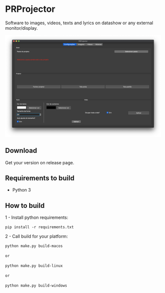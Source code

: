 # PRProjector

Software to images, videos, texts and lyrics on datashow or any external monitor/display.

<p align="center"><a href="https://github.com/paulo-coutinho/prprojector" target="_blank" rel="noopener noreferrer"><img src="extras/screenshots/screenshot1.png" alt="screenshot 1"></a></p>

## Download

Get your version on release page.

## Requirements to build

- Python 3

## How to build

1 - Install python requirements:

```
pip install -r requirements.txt
```

2 - Call build for your platform:

```
python make.py build-macos

or

python make.py build-linux

or

python make.py build-windows
```
